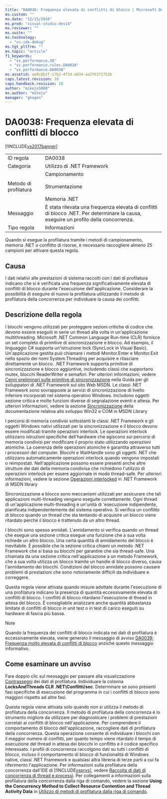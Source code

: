 ```yaml
---
title: "DA0038: Frequenza elevata di conflitti di blocco | Microsoft Docs"
ms.custom: ""
ms.date: "12/15/2016"
ms.prod: "visual-studio-dev14"
ms.reviewer: ""
ms.suite: ""
ms.technology: 
  - "vs-ide-debug"
ms.tgt_pltfrm: ""
ms.topic: "article"
f1_keywords: 
  - "vs.performance.38"
  - "vs.performance.rules.DA0038"
  - "vs.performance.DA0038"
ms.assetid: ae0c8b2f-17b2-4f3d-a834-aa2f6371753b
caps.latest.revision: 10
caps.handback.revision: 10
author: "mikejo5000"
ms.author: "mikejo"
manager: "ghogen"
---
```

# DA0038: Frequenza elevata di conflitti di blocco
[!INCLUDE[vs2017banner](../code-quality/includes/vs2017banner.md)]

|||  
|-|-|  
|ID regola|DA0038|  
|Categoria|Utilizzo di .NET Framework|  
|Metodo di profilatura|Campionamento<br /><br /> Strumentazione<br /><br /> Memoria .NET|  
|Messaggio|È stata rilevata una frequenza elevata di conflitti di blocco .NET.  Per determinare la causa, eseguire un profilo della concorrenza.|  
|Tipo regola|Informazioni|  
  
 Quando si esegue la profilatura tramite i metodi di campionamento, memoria .NET o conflitto di risorse, è necessario raccogliere almeno 25 campioni per attivare questa regola.  
  
## Causa  
 I dati relativi alle prestazioni di sistema raccolti con i dati di profilatura indicano che si è verificata una frequenza significativamente elevata di conflitti di blocco durante l'esecuzione dell'applicazione.  Considerare la possibilità di eseguire di nuovo la profilatura utilizzando il metodo di profilatura della concorrenza per individuare la causa dei conflitti.  
  
## Descrizione della regola  
 I blocchi vengono utilizzati per proteggere sezioni critiche di codice che devono essere eseguiti in serie un thread alla volta in un'applicazione multithreading.  Microsoft .NET Common Language Run\-time \(CLR\) fornisce un set completo di primitive di sincronizzazione e blocco.  Ad esempio, il linguaggio C\# supporta un'istruzione lock \(SyncLock in Visual Basic\).  Un'applicazione gestita può chiamare i metodi Monitor.Enter e Monitor.Exit nello spazio dei nomi System.Threading per acquisire e rilasciare direttamente un blocco.  .NET Framework supporta primitive di sincronizzazione e blocco aggiuntive, includendo classi che supportano mutex, blocchi ReaderWriter e semafori.  Per ulteriori informazioni, vedere [Cenni preliminari sulle primitive di sincronizzazione](http://go.microsoft.com/fwlink/?LinkId=177867) nella Guida per gli sviluppatori di .NET Framework sul sito Web MSDN.  Le classi .NET Framework sono sovrapposte ai servizi di sincronizzazione di livello inferiore incorporati nel sistema operativo Windows.  Includono oggetti sezione critica e molte funzioni diverse di segnalazione eventi e attesa.  Per ulteriori informazioni, vedere la sezione [Sincronizzazione](http://go.microsoft.com/fwlink/?LinkId=177869) della documentazione relativa allo sviluppo Win32 e COM in MSDN Library  
  
 I percorsi di memoria condivisi sottostanti le classi .NET Framework e gli oggetti Windows nativi utilizzati per la sincronizzazione e il blocco devono essere modificati tramite operazioni interlock.  Le operazioni interlock utilizzano istruzioni specifiche dell'hardware che agiscono sui percorsi di memoria condivisi per modificare il proprio stato utilizzando operazioni atomiche.  La coerenza delle operazioni atomiche è garantita attraverso tutti i processori del computer.  Blocchi e WaitHandle sono gli oggetti .NET che utilizzano automaticamente operazioni interlock quando vengono impostati o reimpostati.  Nell'applicazione possono essere presenti anche altre strutture dei dati della memoria condivisa che richiedono l'utilizzo di operazioni interlock per essere aggiornate in modo thread\-safe.  Per ulteriori informazioni, vedere la sezione [Operazioni interlocked](http://go.microsoft.com/fwlink/?LinkId=177870) in .NET Framework di MSDN library  
  
 Sincronizzazione e blocco sono meccanismi utilizzati per assicurare che tali applicazioni multi\-threading vengano eseguite correttamente.  Ogni thread di un'applicazione multi\-threading è un'unità di 'esecuzione indipendente, pianificata indipendentemente dal sistema operativo.  Si verifica un conflitto di blocco quando un thread che sta tentando di acquisire un blocco viene ritardato perché il blocco è trattenuto da un altro thread.  
  
 I blocchi sono spesso annidati.  L'annidamento si verifica quando un thread che esegue una sezione critica esegue una funzione che a sua volta richiede un altro blocco.  Una certa quantità di annidamento del blocco è inevitabile.  È possibile che la sezione critica chiami un metodo .NET Framework che si basa su blocchi per garantire che sia thread\-safe.  Una chiamata da una sezione critica nell'applicazione a un metodo Framework, che a sua volta utilizza un blocco tramite un handle di blocco diverso, causa l'annidamento dei blocchi.  Condizioni del blocco annidate possono causare problemi di prestazioni che sono notoriamente difficili da individuare e correggere.  
  
 Questa regola viene attivata quando misure adottate durante l'esecuzione di una profilatura indicano la presenza di quantità eccessivamente elevata di conflitti di blocco.  I conflitti di blocco ritardano l'esecuzione di thread in attesa del blocco.  È consigliabile analizzare anche quantità abbastanza limitate di conflitti di blocco in unit test o in test di carico eseguiti su hardware di fascia più bassa.  
  
> [!NOTE]
>  Quando la frequenza dei conflitti di blocco indicata nei dati di profilatura è eccessivamente elevata, viene generato il messaggio di avviso [DA0039: Frequenza molto elevata di conflitti di blocco](../profiling/da0039-very-high-rate-of-lock-contentions.md) anziché questo messaggio informativo.  
  
## Come esaminare un avviso  
 Fare doppio clic sul messaggio per passare alla visualizzazione [Contrassegni](../profiling/marks-view.md) dei dati di profilatura.  Individuare la colonna **LocksAndThreads CLR .NET\\Conflitti\/sec**.  Determinare se sono presenti fasi specifiche di esecuzione del programma in cui i conflitti di blocco sono maggiori rispetto ad altre fasi.  
  
 Questa regola viene attivata solo quando non si utilizza il metodo di profilatura della concorrenza.  Il metodo di profilatura della concorrenza è lo strumento migliore da utilizzare per diagnosticare i problemi di prestazioni correlati ai conflitti di blocco nell'applicazione.  Per comprendere il comportamento di blocco dell'applicazione, raccogliere dati di profilatura della concorrenza.  Questa operazione consente di individuare i blocchi con il maggior numero di conflitti, per quanto tempo viene ritardato il tempo di esecuzione del thread in attesa dei blocchi in conflitto e il codice specifico interessato.  I profili di concorrenza raccolgono dati su tutti i conflitti di blocco, incluso il comportamento di blocco di funzionalità di Windows native, classi .NET Framework e qualsiasi altra libreria di terze parti a cui fa riferimento l'applicazione.  Per informazioni sulla profilatura della concorrenza dall'IDE di [!INCLUDE[vsprvs](../code-quality/includes/vsprvs_md.md)], vedere [Raccolta di dati di concorrenza di thread e processi](../profiling/collecting-thread-and-process-concurrency-data.md).  Per collegamenti a informazioni sulla profilatura della concorrenza dalla riga di comando, vedere la sezione **Using the Concurrency Method to Collect Resource Contention and Thread Activity Data** in [Utilizzo di metodi di profilatura dalla riga di comando](../profiling/using-profiling-methods-to-collect-performance-data-from-the-command-line.md).